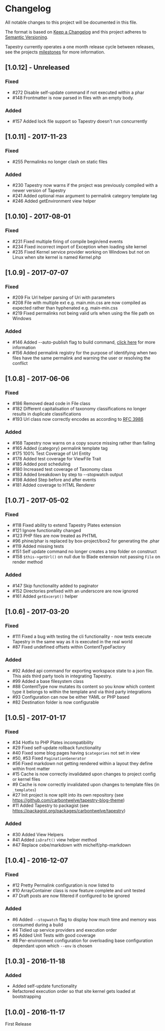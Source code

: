 # Changelog
All notable changes to this project will be documented in this file.

The format is based on [Keep a Changelog](http://keepachangelog.com/en/1.0.0/)
and this project adheres to [Semantic Versioning](http://semver.org/spec/v2.0.0.html).

Tapestry currently operates a one month release cycle between releases, see the projects [milestones](https://github.com/tapestry-cloud/tapestry/milestones) for more information.

## [1.0.12] - Unreleased

### Fixed
- #272 Disable self-update command if not executed within a phar
- #148 Frontmatter is now parsed in files with an empty body.

### Added
- #157 Added lock file support so Tapestry doesn't run concurrently

## [1.0.11] - 2017-11-23

### Fixed
- #255 Permalinks no longer clash on static files

### Added
- #230 Tapestry now warns if the project was previously compiled with a newer version of Tapestry
- #241 Added optional max argument to permalink category template tag 
- #246 Added getEnvironment view helper

## [1.0.10] - 2017-08-01
### Fixed
- #231 Fixed multiple firing of compile begin/end events
- #234 Fixed incorrect import of Exception when loading site kernel
- #235 Fixed Kernel service provider working on Windows but not on Linux when site kernel is named Kernel.php

## [1.0.9] - 2017-07-07
### Fixed
- #209 Fix Url helper parsing of Uri with parameters
- #208 File with multiple ext e.g. main.min.css are now compiled as expected rather than hyphenated e.g. main-min.css
- #219 Fixed permalinks not being valid urls when using the file path on Windows

### Added
- #146 Added --auto-publish flag to build command, [click here](https://www.tapestry.cloud/documentation/commands/#build-command) for more information
- #156 Added permalink registry for the purpose of identifying when two files have the same permalink and warning the user or resolving the conflict

## [1.0.8] - 2017-06-06
### Fixed
- #186 Removed dead code in File class
- #182 Different capitalisation of taxonomy classifications no longer results in duplicate classifications
- #193 Url class now correctly encodes as according to [RFC 3986](http://www.faqs.org/rfcs/rfc3986.html) 

### Added
- #168 Tapestry now warns on a copy source missing rather than failing
- #165 Added {category} permalink template tag
- #175 100% Test Coverage of Url Entity
- #178 Added test coverage for ViewFile Trait
- #185 Added post scheduling
- #180 Increased test coverage of Taxonomy class
- #183 Added breakdown by step to --stopwatch output
- #198 Added Step before and after events
- #181 Added coverage to HTML Renderer

## [1.0.7] - 2017-05-02
### Fixed
- #118 Fixed ability to extend Tapestry Plates extension
- #121 Ignore functionality changed
- #123 PHP files are now treated as PHTML
- #96 phine/phar is replaced by box-project/box2 for generating the .phar
- #119 Added missing tests
- #151 Self update command no longer creates a tmp folder on construct
- #158 `$this->getUrl()` on null due to Blade extension not passing `File` on render method

### Added
- #147 Skip functionality added to paginator 
- #152 Directories prefixed with an underscore are now ignored
- #161 Added `getExcerpt()` helper

## [1.0.6] - 2017-03-20
### Fixed
- #111 Fixed a bug with testing the cli functionality - now tests execute Tapestry in the same way as it is executed in the real world
- #87 Fixed undefined offsets within ContentTypeFactory

### Added
- #92 Added api command for exporting workspace state to a json file. This aids third party tools in integrating Tapestry.
- #99 Added a base filesystem class
- #88 ContentType now mutates its content so you know which content type it belongs to within the template and via third party integrations
- #93 Configuration can now be either YAML or PHP based
- #82 Destination folder is now configurable

## [1.0.5] - 2017-01-17

### Fixed
- #34 Hotfix to PHP Plates incompatibility
- #29 Fixed self-update rollback functionality
- #40 Fixed some blog pages having `$categories` not set in view
- #50, #53 Fixed `PaginationGenerator`
- #56 Fixed markdown not getting rendered within a layout they define within front matter
- #15 Cache is now correctly invalidated upon changes to project config or kernel files
- #9 Cache is now correctly invalidated upon changes to template files (in `_templates`)
- #27 Init project is now split into its own repository (see https://github.com/carbontwelve/tapestry-blog-theme)
- #11 Added Tapestry to packagist (see https://packagist.org/packages/carbontwelve/tapestry)

### Added
- #30 Added View Helpers
- #41 Added `isDraft()` view helper method
- #47 Replace cebe/markdown with michelf/php-markdown

## [1.0.4] - 2016-12-07

### Fixed
- #12 Pretty Permalink configuration is now listed to
- #10 ArrayContainer class is now feature complete and unit tested
- #7 Draft posts are now filtered if configured to be ignored

### Added
- #6 Added `--stopwatch` flag to display how much time and memory was consumed during a build
- #4 Tidied up service providers and execution order
- #5 Added Unit Tests with good coverage
- #8 Per-environment configuration for overloading base configuration dependant upon which `--env` is chosen

## [1.0.3] - 2016-11-18

### Added
- Added self-update functionality
- Refactored execution order so that site kernel gets loaded at bootstrapping

## [1.0.0] - 2016-11-17
First Release